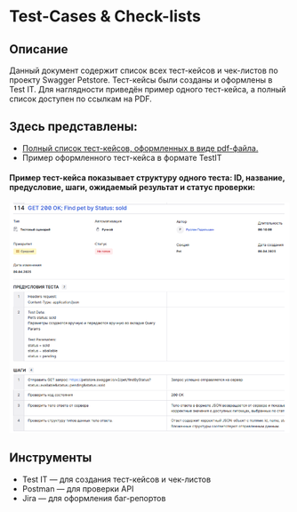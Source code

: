# Test-Cases & Check-lists

## Описание  

Данный документ содержит список всех тест-кейсов и чек-листов по проекту Swagger Petstore. Тест-кейсы были созданы и оформлены в Test IT. Для наглядности приведён пример одного тест-кейса, а полный список доступен по ссылкам на PDF.


## Здесь представлены:  
- [Полный список тест-кейсов, оформленных в виде pdf-файла.](/test_docs/tc-all.pdf)
- Пример оформленного тест-кейса в формате TestIT


#### Пример тест-кейса показывает структуру одного теста: ID, название, предусловие, шаги, ожидаемый результат и статус проверки:

![TC](/test_docs/example.png)

## Инструменты

- Test IT — для создания тест-кейсов и чек-листов  
- Postman — для проверки API  
- Jira — для оформления баг-репортов
